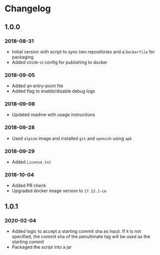 # Changelog
## 1.0.0
### 2018-08-31
- Initial version with script to sync two repositories and a `Dockerfile` for packaging
- Added circle-ci config for publishing to docker

### 2018-09-05
- Added an entry-point file
- Added flag to enable/disable debug logs

### 2018-09-08
- Updated readme with usage instructions

### 2018-09-28
- Used `alpine` image and installed `git` and `openssh` using `apk`

### 2018-09-29
- Added `License.txt`

### 2018-10-04
- Added PR check
- Upgraded docker image version to `17.12.1-ce`

## 1.0.1
### 2020-02-04
- Added logic to accept a starting commit sha as input. If it is not specified, the commit sha of the penultimate tag
will be used as the starting commit
- Packaged the script into a jar